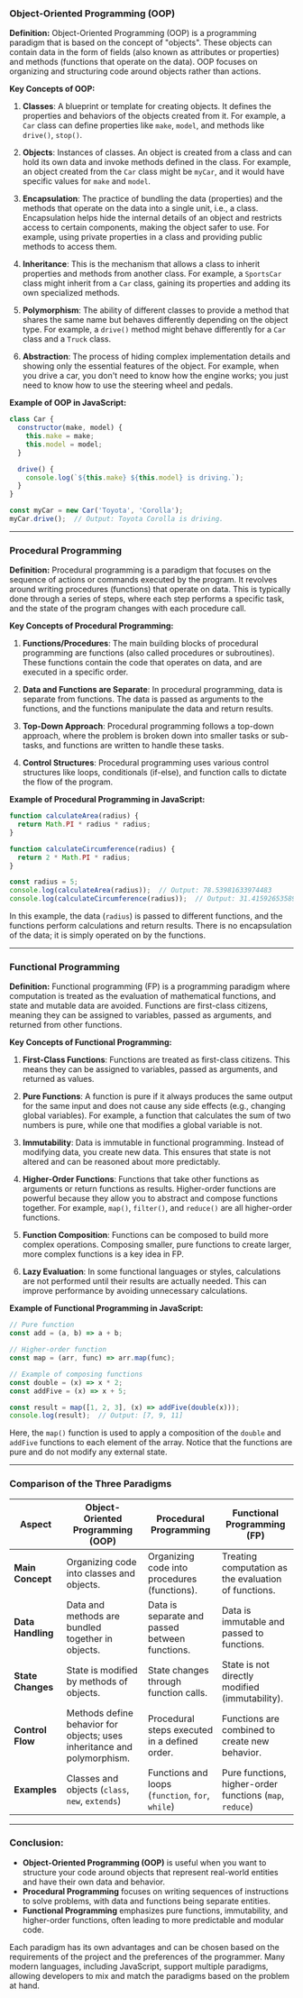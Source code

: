 ### **Object-Oriented Programming (OOP)**

**Definition:**
Object-Oriented Programming (OOP) is a programming paradigm that is based on the concept of "objects". These objects can contain data in the form of fields (also known as attributes or properties) and methods (functions that operate on the data). OOP focuses on organizing and structuring code around objects rather than actions.

**Key Concepts of OOP:**
1. **Classes**: A blueprint or template for creating objects. It defines the properties and behaviors of the objects created from it. For example, a `Car` class can define properties like `make`, `model`, and methods like `drive()`, `stop()`.

2. **Objects**: Instances of classes. An object is created from a class and can hold its own data and invoke methods defined in the class. For example, an object created from the `Car` class might be `myCar`, and it would have specific values for `make` and `model`.

3. **Encapsulation**: The practice of bundling the data (properties) and the methods that operate on the data into a single unit, i.e., a class. Encapsulation helps hide the internal details of an object and restricts access to certain components, making the object safer to use. For example, using private properties in a class and providing public methods to access them.

4. **Inheritance**: This is the mechanism that allows a class to inherit properties and methods from another class. For example, a `SportsCar` class might inherit from a `Car` class, gaining its properties and adding its own specialized methods.

5. **Polymorphism**: The ability of different classes to provide a method that shares the same name but behaves differently depending on the object type. For example, a `drive()` method might behave differently for a `Car` class and a `Truck` class.

6. **Abstraction**: The process of hiding complex implementation details and showing only the essential features of the object. For example, when you drive a car, you don't need to know how the engine works; you just need to know how to use the steering wheel and pedals.

**Example of OOP in JavaScript:**

```javascript
class Car {
  constructor(make, model) {
    this.make = make;
    this.model = model;
  }

  drive() {
    console.log(`${this.make} ${this.model} is driving.`);
  }
}

const myCar = new Car('Toyota', 'Corolla');
myCar.drive();  // Output: Toyota Corolla is driving.
```

---

### **Procedural Programming**

**Definition:**
Procedural programming is a paradigm that focuses on the sequence of actions or commands executed by the program. It revolves around writing procedures (functions) that operate on data. This is typically done through a series of steps, where each step performs a specific task, and the state of the program changes with each procedure call.

**Key Concepts of Procedural Programming:**
1. **Functions/Procedures**: The main building blocks of procedural programming are functions (also called procedures or subroutines). These functions contain the code that operates on data, and are executed in a specific order.

2. **Data and Functions are Separate**: In procedural programming, data is separate from functions. The data is passed as arguments to the functions, and the functions manipulate the data and return results.

3. **Top-Down Approach**: Procedural programming follows a top-down approach, where the problem is broken down into smaller tasks or sub-tasks, and functions are written to handle these tasks.

4. **Control Structures**: Procedural programming uses various control structures like loops, conditionals (if-else), and function calls to dictate the flow of the program.

**Example of Procedural Programming in JavaScript:**

```javascript
function calculateArea(radius) {
  return Math.PI * radius * radius;
}

function calculateCircumference(radius) {
  return 2 * Math.PI * radius;
}

const radius = 5;
console.log(calculateArea(radius));  // Output: 78.53981633974483
console.log(calculateCircumference(radius));  // Output: 31.41592653589793
```

In this example, the data (`radius`) is passed to different functions, and the functions perform calculations and return results. There is no encapsulation of the data; it is simply operated on by the functions.

---

### **Functional Programming**

**Definition:**
Functional programming (FP) is a programming paradigm where computation is treated as the evaluation of mathematical functions, and state and mutable data are avoided. Functions are first-class citizens, meaning they can be assigned to variables, passed as arguments, and returned from other functions.

**Key Concepts of Functional Programming:**
1. **First-Class Functions**: Functions are treated as first-class citizens. This means they can be assigned to variables, passed as arguments, and returned as values.

2. **Pure Functions**: A function is pure if it always produces the same output for the same input and does not cause any side effects (e.g., changing global variables). For example, a function that calculates the sum of two numbers is pure, while one that modifies a global variable is not.

3. **Immutability**: Data is immutable in functional programming. Instead of modifying data, you create new data. This ensures that state is not altered and can be reasoned about more predictably.

4. **Higher-Order Functions**: Functions that take other functions as arguments or return functions as results. Higher-order functions are powerful because they allow you to abstract and compose functions together. For example, `map()`, `filter()`, and `reduce()` are all higher-order functions.

5. **Function Composition**: Functions can be composed to build more complex operations. Composing smaller, pure functions to create larger, more complex functions is a key idea in FP.

6. **Lazy Evaluation**: In some functional languages or styles, calculations are not performed until their results are actually needed. This can improve performance by avoiding unnecessary calculations.

**Example of Functional Programming in JavaScript:**

```javascript
// Pure function
const add = (a, b) => a + b;

// Higher-order function
const map = (arr, func) => arr.map(func);

// Example of composing functions
const double = (x) => x * 2;
const addFive = (x) => x + 5;

const result = map([1, 2, 3], (x) => addFive(double(x)));
console.log(result);  // Output: [7, 9, 11]
```

Here, the `map()` function is used to apply a composition of the `double` and `addFive` functions to each element of the array. Notice that the functions are pure and do not modify any external state.

---

### **Comparison of the Three Paradigms**

| **Aspect**                 | **Object-Oriented Programming (OOP)**                   | **Procedural Programming**                    | **Functional Programming (FP)**                          |
|----------------------------|--------------------------------------------------------|-----------------------------------------------|----------------------------------------------------------|
| **Main Concept**            | Organizing code into classes and objects.              | Organizing code into procedures (functions).   | Treating computation as the evaluation of functions.      |
| **Data Handling**           | Data and methods are bundled together in objects.      | Data is separate and passed between functions. | Data is immutable and passed to functions.                |
| **State Changes**           | State is modified by methods of objects.               | State changes through function calls.          | State is not directly modified (immutability).            |
| **Control Flow**            | Methods define behavior for objects; uses inheritance and polymorphism. | Procedural steps executed in a defined order. | Functions are combined to create new behavior.            |
| **Examples**                | Classes and objects (`class`, `new`, `extends`)        | Functions and loops (`function`, `for`, `while`) | Pure functions, higher-order functions (`map`, `reduce`) |

---

### **Conclusion:**

- **Object-Oriented Programming (OOP)** is useful when you want to structure your code around objects that represent real-world entities and have their own data and behavior.
- **Procedural Programming** focuses on writing sequences of instructions to solve problems, with data and functions being separate entities.
- **Functional Programming** emphasizes pure functions, immutability, and higher-order functions, often leading to more predictable and modular code.

Each paradigm has its own advantages and can be chosen based on the requirements of the project and the preferences of the programmer. Many modern languages, including JavaScript, support multiple paradigms, allowing developers to mix and match the paradigms based on the problem at hand.